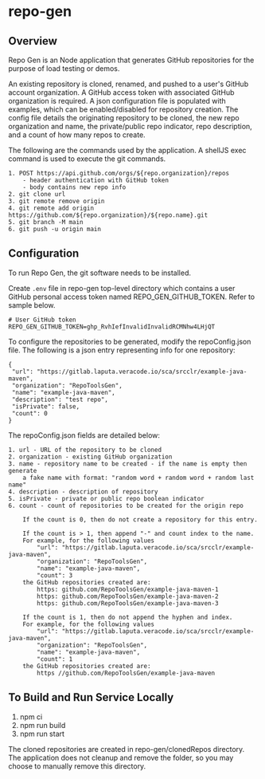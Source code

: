 # repo-gen

## Overview

Repo Gen is an Node application that generates GitHub repositories for the purpose
of load testing or demos.

An existing repository is cloned, renamed, and pushed to a user's GitHub account
organization. A GitHub access token with associated GitHub organization is required.
A json configuration file is populated with examples, which can be enabled/disabled
for repository creation. The config file details the originating repository to be
cloned, the new repo organization and name, the private/public repo indicator,
repo description, and a count of how many repos to create.

The following are the commands used by the application. A shellJS exec command
is used to execute the git commands.

    1. POST https://api.github.com/orgs/${repo.organization}/repos
        - header authentication with GitHub token
        - body contains new repo info
    2. git clone url
    3. git remote remove origin
    4. git remote add origin https://github.com/${repo.organization}/${repo.name}.git
    5. git branch -M main
    6. git push -u origin main

## Configuration

To run Repo Gen, the git software needs to be installed.

Create `.env` file in repo-gen top-level directory which contains a user GitHub
personal access token named REPO_GEN_GITHUB_TOKEN. Refer to sample below.

    # User GitHub token
    REPO_GEN_GITHUB_TOKEN=ghp_RvhIefInvalidInvalidRCMNhw4LHjQT

To configure the repositories to be generated, modify the repoConfig.json file.
The following is a json entry representing info for one repository:

    {
     "url": "https://gitlab.laputa.veracode.io/sca/srcclr/example-java-maven",
     "organization": "RepoToolsGen",
     "name": "example-java-maven",
     "description": "test repo",
     "isPrivate": false,
     "count": 0
    }

The repoConfig.json fields are detailed below:

    1. url - URL of the repository to be cloned
    2. organization - existing GitHub organization
    3. name - repository name to be created - if the name is empty then generate
        a fake name with format: "random word + random word + random last name"
    4. description - description of repository
    5. isPrivate - private or public repo boolean indicator
    6. count - count of repositories to be created for the origin repo

        If the count is 0, then do not create a repository for this entry.

        If the count is > 1, then append "-" and count index to the name.
        For example, for the following values
            "url": "https://gitlab.laputa.veracode.io/sca/srcclr/example-java-maven",
            "organization": "RepoToolsGen",
            "name": "example-java-maven",
            "count": 3
        the GitHub repositories created are:
            https: github.com/RepoToolsGen/example-java-maven-1
            https: github.com/RepoToolsGen/example-java-maven-2
            https: github.com/RepoToolsGen/example-java-maven-3

        If the count is 1, then do not append the hyphen and index.
        For example, for the following values
            "url": "https://gitlab.laputa.veracode.io/sca/srcclr/example-java-maven",
            "organization": "RepoToolsGen",
            "name": "example-java-maven",
            "count": 1
        the GitHub repositories created are:
            https //github.com/RepoToolsGen/example-java-maven

## To Build and Run Service Locally

1. npm ci
2. npm run build
3. npm run start

The cloned repositories are created in repo-gen/clonedRepos directory.
The application does not cleanup and remove the folder, so you may choose to
manually remove this directory.
